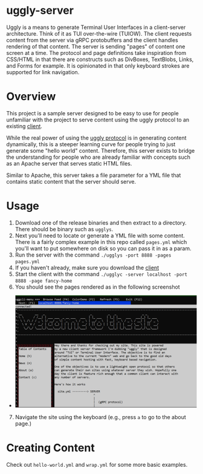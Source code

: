 # uggly-server
Uggly is a means to generate Terminal User Interfaces in a client-server architecture. Think of it as TUI over-the-wire (TUIOW). The client requests content from the server via gRPC protobuffers and the client handles rendering of that content. The server is sending "pages" of content one screen at a time. The protocol and page definitions take inspiration from CSS/HTML in that there are constructs such as DivBoxes, TextBlobs, Links, and Forms for example. It is opinionated in that only keyboard strokes are supported for link navigation.

# Overview
This project is a sample server designed to be easy to use for people unfamiliar with the project to serve content using the uggly protocol to an existing [client](http://github.com/rendicott/uggly-client).

While the real power of using the [uggly protocol](https://github.com/rendicott/uggly) is in generating content dynamically, this is a steeper learning curve for people trying to just generate some "hello world" content. Therefore, this server exists to bridge the understanding for people who are already familiar with concepts such as an Apache server that serves static HTML files. 

Similar to Apache, this server takes a file parameter for a YML file that contains static content that the server should serve. 

# Usage
1. Download one of the release binaries and then extract to a directory. There should be binary such as `ugglys`.
2. Next you'll need to locate or generate a YML file with some content. There is a fairly complex example in this repo called `pages.yml` which you'll want to put somewhere on disk so you can pass it in as a param. 
3. Run the server with the command `./ugglys -port 8888 -pages pages.yml`
4. If you haven't already, make sure you download the [client](http://github.com/rendicott/uggly-client)
5. Start the client with the command `./ugglyc -server localhost -port 8888 -page fancy-home`
6. You should see the pages rendered as in the following screenshot
  * ![](ugglys.png)
7. Navigate the site using the keyboard (e.g., press `a` to go to the about page.)

# Creating Content
Check out `hello-world.yml` and `wrap.yml` for some more basic examples. 
